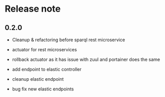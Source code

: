# Release note

## 0.2.0
* Cleanup & refactoring before sparql rest microservice

* actuator for rest microservices

* rollback actuator as it has issue with zuul and portainer does the same

* add endpoint to elastic controller

* cleanup elastic endpoint

* bug fix new elastic endpoints

